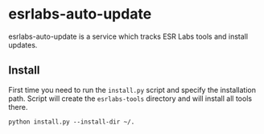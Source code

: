 # esrlabs-auto-update

esrlabs-auto-update is a service which tracks ESR Labs tools and install updates.

## Install

First time you need to run the `install.py` script and specify the installation path.
Script will create the `esrlabs-tools` directory and will install all tools there.
```
python install.py --install-dir ~/.
```
